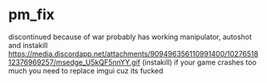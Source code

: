 # pm_fix
discontinued because of war
probably has working manipulator, autoshot and instakill
https://media.discordapp.net/attachments/909496356110991400/1027651812376969257/msedge_U5kQF5nnYY.gif (instakill)
if your game crashes too much you need to replace imgui cuz its fucked

